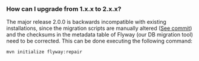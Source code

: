 ### How can I upgrade from 1.x.x to 2.x.x? ###

The major release 2.0.0 is backwards incompatible with existing installations,
since the migration scripts are manually altered ([See commit](https://github.com/RWTH-i5-IDSG/steve/commit/3eb3a9dbc9285a7a6e3316873c8dd892f96b90f8)) and the checksums in the metadata
table of Flyway (our DB migration tool) need to be corrected.
This can be done executing the following command:

    mvn initialize flyway:repair
